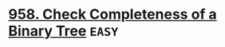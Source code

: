 # [958. Check Completeness of a Binary Tree](https://leetcode.com/problems/check-completeness-of-a-binary-tree/description/) `EASY`
